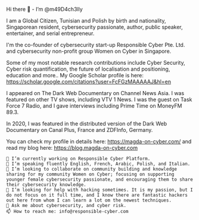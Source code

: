 Hi there 👋 - I’m @m49D4ch3lly 

I am a Global Citizen, Tunisian and Polish by birth and nationality, Singaporean resident, cybersecurity passionate, author, public speaker, entertainer, and serial entrepreneur.

I'm the co-founder of cybersecurity start-up Responsible Cyber Pte. Ltd. and cybersecurity non-profit group Women on Cyber in Singapore.

Some of my most notable research contributions include Cyber Security, Cyber risk quantification, the future of localisation and positioning, education and more.. My Google Scholar profile is here: https://scholar.google.com/citations?user=FcFGzMAAAAAJ&hl=en

I appeared on The Dark Web Documentary on Channel News Asia. I was featured on other TV shows, including VTV 1 News. I was the guest on Task Force 7 Radio, and I gave interviews including Prime Time on MoneyFM 89.3.

In 2020, I was featured in the distributed version of the Dark Web Documentary on Canal Plus, France and ZDFInfo, Germany.

You can check my profile in details here: https://magda-on-cyber.com/ and read my blog here: https://blog.magda-on-cyber.com

    🔭 I’m currently working on Responsible Cyber Platform. 
    🌱 I’m speaking fluently English, French, Arabic, Polish, and Italian. 
    👯 I’m looking to collaborate on community building and knowledge sharing for my community Women on Cyber; focusing on supporting younger female cybersecurity passionate, and encouraging them to share their cybersecurity knowledge. 
    🤔 I’m looking for help with hacking sometimes. It is my passion, but I do not focus on it full time, and I know there are fantastic hackers out here from whom I can learn a lot om the newest techniques.
    💬 Ask me about cybersecurity, and cyber risk. 
    📫 How to reach me: info@responsible-cyber.com
